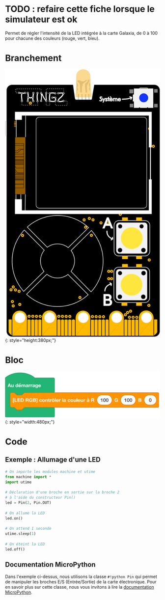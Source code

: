 # TODO : refaire cette fiche lorsque le simulateur est ok
Permet de régler l'intensité de la LED intégrée à la carte Galaxia, de 0 à 100 pour chacune des couleurs (rouge, vert, bleu).

# Branchement
![Carte Galaxia](../../img/galaxia_board.svg){: style="height:380px;"}

# Bloc
![Bloc contrôler la couleur](led_rgb.png){: style="width:480px;"}

# Code

## Exemple : Allumage d'une LED

```python
# On importe les modules machine et utime
from machine import * 
import utime

# Déclaration d'une broche en sortie sur la broche 2
# à l'aide du constructeur Pin()
led = Pin(2, Pin.OUT)

# On allume la LED
led.on()

# On attend 1 seconde
utime.sleep(1)

# On éteint la LED
led.off()
```
## Documentation MicroPython
Dans l'exemple ci-dessus, nous utilisons la classe `#!python Pin` qui permet de manipuler les broches E/S (Entrée/Sortie) de la carte électronique. Pour en savoir plus sur cette classe, nous vous invitons à lire la [documentation MicroPython](https://www.micropython.fr/reference/05.micropython/machine/classe_pin/).